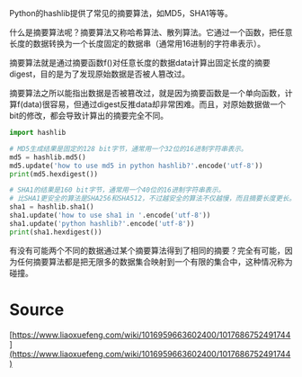 Python的hashlib提供了常见的摘要算法，如MD5，SHA1等等。

什么是摘要算法呢？摘要算法又称哈希算法、散列算法。它通过一个函数，把任意长度的数据转换为一个长度固定的数据串（通常用16进制的字符串表示）。

摘要算法就是通过摘要函数f()对任意长度的数据data计算出固定长度的摘要digest，目的是为了发现原始数据是否被人篡改过。

摘要算法之所以能指出数据是否被篡改过，就是因为摘要函数是一个单向函数，计算f(data)很容易，但通过digest反推data却非常困难。而且，对原始数据做一个bit的修改，都会导致计算出的摘要完全不同。
```python
import hashlib

# MD5生成结果是固定的128 bit字节，通常用一个32位的16进制字符串表示。
md5 = hashlib.md5()
md5.update('how to use md5 in python hashlib?'.encode('utf-8'))
print(md5.hexdigest())

# SHA1的结果是160 bit字节，通常用一个40位的16进制字符串表示。
# 比SHA1更安全的算法是SHA256和SHA512，不过越安全的算法不仅越慢，而且摘要长度更长。
sha1 = hashlib.sha1()
sha1.update('how to use sha1 in '.encode('utf-8'))
sha1.update('python hashlib?'.encode('utf-8'))
print(sha1.hexdigest())
```
有没有可能两个不同的数据通过某个摘要算法得到了相同的摘要？完全有可能，因为任何摘要算法都是把无限多的数据集合映射到一个有限的集合中，这种情况称为碰撞。
<a name="m0fPy"></a>
# Source
[https://www.liaoxuefeng.com/wiki/1016959663602400/1017686752491744](https://www.liaoxuefeng.com/wiki/1016959663602400/1017686752491744)
